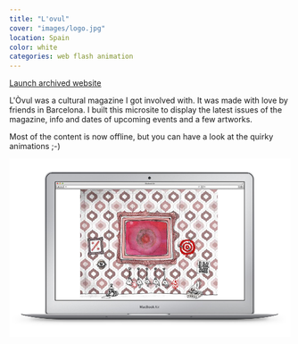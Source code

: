 ```yaml
---
title: "L'ovul"
cover: "images/logo.jpg"
location: Spain
color: white
categories: web flash animation
---
```


<p class="align-center">
<a class="btn" href="http://work.joanmira.com/webs/lovul/" target="_blank">Launch archived website</a>
</p>

L'Òvul was a cultural magazine I got involved with. It was made with love by friends in Barcelona. I built this microsite to display the latest issues of the magazine, info and dates of upcoming events and a few artworks.

Most of the content is now offline, but you can have a look at the quirky animations ;-)

![](./images/1.jpg)
